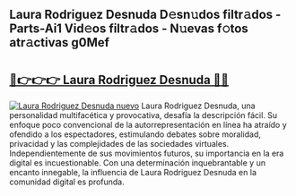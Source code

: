 ## Laura Rodriguez Desnuda D𝚎sn𝚞dos filtr𝚊dos - Parts-Ai1 Vid𝚎os filtr𝚊dos - N𝚞evas f𝚘tos atr𝚊ctivas g0Mef

# <h2><a href="http://mbd7nj8.tromn.icu/?c=Laura+Rodriguez+Desnuda">🔗👉👉👉 Laura Rodriguez Desnuda 🔗🔗</a></h2>

[![Laura Rodriguez Desnuda nuevo](https://i.imgur.com/pEAQMta.gif)](http://mbd7nj8.tromn.icu/?c=Laura+Rodriguez+Desnuda)
Laura Rodriguez Desnuda, una personalidad multifacética y provocativa, desafía la descripción fácil. Su enfoque poco convencional de la autorrepresentación en línea ha atraído y ofendido a los espectadores, estimulando debates sobre moralidad, privacidad y las complejidades de las sociedades virtuales. Independientemente de sus movimientos futuros, su importancia en la era digital es incuestionable. Con una determinación inquebrantable y un encanto innegable, la influencia de Laura Rodriguez Desnuda en la comunidad digital es profunda.
